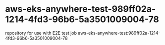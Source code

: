 # aws-eks-anywhere-test-989ff02a-1214-4fd3-96b6-5a3501009004-78
repository for use with E2E test job aws-eks-anywhere-test:989ff02a-1214-4fd3-96b6-5a3501009004-78
